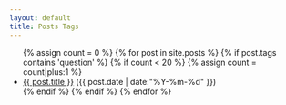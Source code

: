 ```yaml
---
layout: default
title: Posts Tags
---
```


<ul class="posts">
{% assign count = 0 %}
{% for post in site.posts %}
  {% if post.tags contains 'question' %}
    {% if count < 20 %}
      {% assign count = count|plus:1 %}
      <div class="post_info">
        <li>
          <a href="{{ post.url }}">{{ post.title }}</a>
          <span>({{ post.date | date:"%Y-%m-%d" }})</span>
        </li>
      </div>
    {% endif %}
  {% endif %}
{% endfor %}
</ul>
